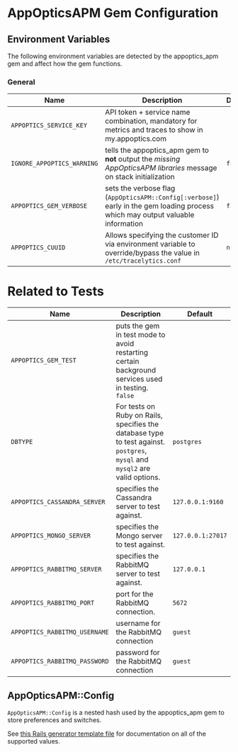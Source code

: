 # AppOpticsAPM Gem Configuration

## Environment Variables

The following environment variables are detected by the appoptics_apm gem and affect how the gem functions.

### General

Name | Description | Default
---- | ----------- | -------
`APPOPTICS_SERVICE_KEY` | API token + service name combination, mandatory for metrics and traces to show in my.appoptics.com | 
`IGNORE_APPOPTICS_WARNING` | tells the appoptics_apm gem to __not__ output the _missing AppOpticsAPM libraries_ message on stack initialization | `false`
`APPOPTICS_GEM_VERBOSE` | sets the verbose flag (`AppOpticsAPM::Config[:verbose]`) early in the gem loading process which may output valuable information | `false`
`APPOPTICS_CUUID` | Allows specifying the customer ID via environment variable to override/bypass the value in `/etc/tracelytics.conf` | `nil`

# Related to Tests

Name | Description | Default
---- | ----------- | -------
`APPOPTICS_GEM_TEST` | puts the gem in test mode to avoid restarting certain background services used in testing.   `false`
`DBTYPE` | For tests on Ruby on Rails, specifies the database type to test against.  `postgres`, `mysql` and `mysql2` are valid options. | `postgres`
`APPOPTICS_CASSANDRA_SERVER` | specifies the Cassandra server to test against. | `127.0.0.1:9160`
`APPOPTICS_MONGO_SERVER` | specifies the Mongo server to test against. | `127.0.0.1:27017`
`APPOPTICS_RABBITMQ_SERVER` | specifies the RabbitMQ server to test against. | `127.0.0.1`
`APPOPTICS_RABBITMQ_PORT` | port for the RabbitMQ connection. | `5672`
`APPOPTICS_RABBITMQ_USERNAME` | username for the RabbitMQ connection | `guest`
`APPOPTICS_RABBITMQ_PASSWORD` | password for the RabbitMQ connection | `guest`

## AppOpticsAPM::Config

`AppOpticsAPM::Config` is a nested hash used by the appoptics_apm gem to store preferences and switches.

See [this Rails generator template file](https://github.com/librato/ruby-appoptics/blob/master/lib/rails/generators/appoptics_apm/templates/appoptics_initializer.rb) for documentation on all of the supported values.
